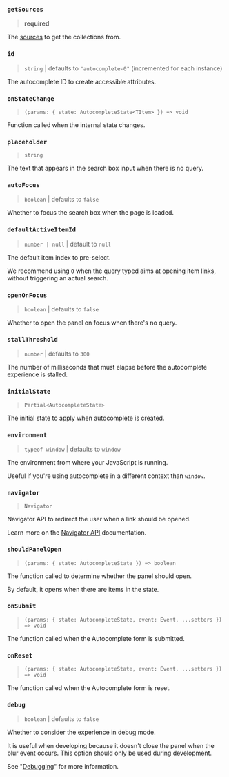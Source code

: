 ### `getSources`

> **required**

The [sources](/docs/sources) to get the collections from.

### `id`

> `string` | defaults to `"autocomplete-0"` (incremented for each instance)

The autocomplete ID to create accessible attributes.

### `onStateChange`

> `(params: { state: AutocompleteState<TItem> }) => void`

Function called when the internal state changes.

### `placeholder`

> `string`

The text that appears in the search box input when there is no query.

### `autoFocus`

> `boolean` | defaults to `false`

Whether to focus the search box when the page is loaded.

### `defaultActiveItemId`

> `number | null` | default to `null`

The default item index to pre-select.

We recommend using `0` when the query typed aims at opening item links, without triggering an actual search.

### `openOnFocus`

> `boolean` | defaults to `false`

Whether to open the panel on focus when there's no query.

### `stallThreshold`

> `number` | defaults to `300`

The number of milliseconds that must elapse before the autocomplete experience is stalled.

### `initialState`

> `Partial<AutocompleteState>`

The initial state to apply when autocomplete is created.

### `environment`

> `typeof window` | defaults to `window`

The environment from where your JavaScript is running.

Useful if you're using autocomplete in a different context than `window`.

### `navigator`

> `Navigator`

Navigator API to redirect the user when a link should be opened.

Learn more on the [Navigator API](/docs/keyboard-navigation) documentation.

### `shouldPanelOpen`

> `(params: { state: AutocompleteState }) => boolean`

The function called to determine whether the panel should open.

By default, it opens when there are items in the state.

### `onSubmit`

> `(params: { state: AutocompleteState, event: Event, ...setters }) => void`

The function called when the Autocomplete form is submitted.

### `onReset`

> `(params: { state: AutocompleteState, event: Event, ...setters }) => void`

The function called when the Autocomplete form is reset.

### `debug`

> `boolean` | defaults to `false`

Whether to consider the experience in debug mode.

It is useful when developing because it doesn't close the panel when the blur event occurs. This option should only be used during development.

See "[Debugging](/docs/debugging)" for more information.

